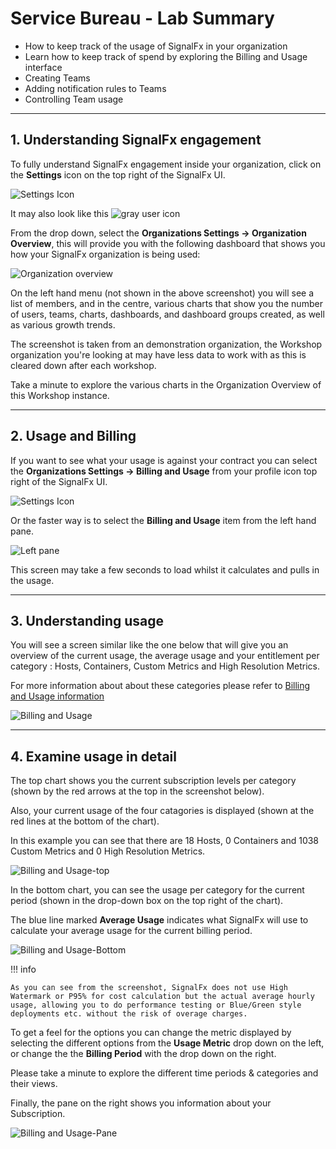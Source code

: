 # Service Bureau - Lab Summary

* How to keep track of the usage of SignalFx in your organization
* Learn how to keep track of spend by exploring the Billing and Usage interface
* Creating Teams
* Adding notification rules to Teams
* Controlling Team usage

---

## 1. Understanding SignalFx engagement

To fully understand SignalFx engagement inside your organization, click on the **Settings** icon on the top right of the SignalFx UI.

![Settings Icon](../images/servicebureau/M5-l1-1.png)

It may also look like this ![gray user icon](../images/servicebureau/M5-l1-2.png)

From the drop down, select the **Organizations Settings → Organization Overview**, this will provide you with the following dashboard that shows you how your SignalFx organization is being used:

![Organization overview](../images/servicebureau/M5-l1-3.png)

On the left hand menu (not shown in the above screenshot) you will see a list of members, and in the centre, various charts that show you the number of users, teams, charts, dashboards, and dashboard groups created, as well as various growth trends.

The screenshot is taken from an demonstration organization, the Workshop organization you're looking at may have less data to work with as this is cleared down after each workshop.

Take a minute to explore the various charts in the Organization Overview of this Workshop instance.

---

## 2. Usage and Billing

If you want to see what your usage is against your contract you can select the **Organizations Settings → Billing and Usage** from your profile icon top right of the SignalFx UI.

![Settings Icon](../images/servicebureau/M5-l1-1.png)

Or the faster way is to select the **Billing and Usage** item from the left hand pane.

![Left pane](../images/servicebureau/M5-l1-4.png)

This screen may take a few seconds to load whilst it calculates and pulls in the usage.

---

## 3. Understanding usage

You will see a screen similar like the one below that will give you an overview of the current usage, the average usage and your entitlement per category : Hosts, Containers, Custom Metrics and High Resolution Metrics.  

For more information about about these categories please refer to [Billing and Usage information](https://docs.signalfx.com/en/latest/admin-guide/usage.html#viewing-billing-and-usage-information)

![Billing and Usage](../images/servicebureau/M5-l1-5.png)

---

## 4. Examine usage in detail

The top chart shows you the current subscription levels per category (shown by the red arrows at the top in the screenshot below).

Also, your current usage of the four catagories is displayed (shown at the red lines at the bottom of the chart).

In this example you can see that there are 18 Hosts, 0 Containers and 1038 Custom Metrics and 0 High Resolution Metrics.

![Billing and Usage-top](../images/servicebureau/M5-l1-6.png)

In the bottom chart, you can see the usage per category for the current period (shown in the drop-down box on the top right of the chart).

The blue line marked **Average Usage** indicates what SignalFx will use to calculate your average usage for the current billing period.

![Billing and Usage-Bottom](../images/servicebureau/M5-l1-7.png)

!!! info

    As you can see from the screenshot, SignalFx does not use High Watermark or P95% for cost calculation but the actual average hourly usage, allowing you to do performance testing or Blue/Green style deployments etc. without the risk of overage charges.

To get a feel for the options you can change the metric displayed by selecting the different options from the **Usage Metric** drop down on the left, or change the the **Billing Period** with the drop down on the right.

Please take a minute to explore the different time periods & categories and their views.

Finally, the pane on the right shows you information about your Subscription.

![Billing and Usage-Pane](../images/servicebureau/M5-l1-8.png)
